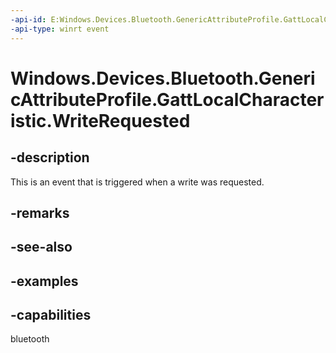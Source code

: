 ```yaml
---
-api-id: E:Windows.Devices.Bluetooth.GenericAttributeProfile.GattLocalCharacteristic.WriteRequested
-api-type: winrt event
---
```


<!-- Event syntax.
public event TypedEventHandler WriteRequested<GattLocalCharacteristic, GattWriteRequestedEventArgs>
-->

# Windows.Devices.Bluetooth.GenericAttributeProfile.GattLocalCharacteristic.WriteRequested

## -description
This is an event that is triggered when a write was requested.

## -remarks

## -see-also

## -examples


## -capabilities
bluetooth
